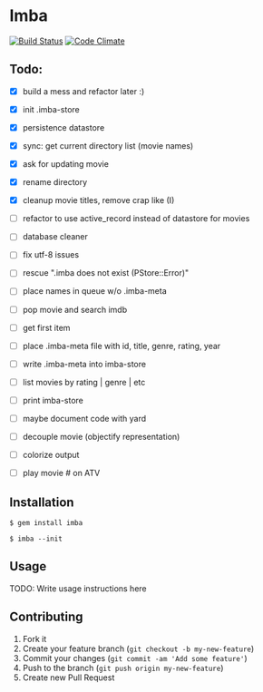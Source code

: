 # Imba

[![Build Status](https://travis-ci.org/DonSchado/imba.png?branch=master)](https://travis-ci.org/DonSchado/imba)
[![Code Climate](https://codeclimate.com/github/DonSchado/imba.png)](https://codeclimate.com/github/DonSchado/imba)

## Todo:

- [x] build a mess and refactor later :)
- [x] init .imba-store
- [x] persistence datastore
- [x] sync: get current directory list (movie names)
- [x] ask for updating movie
- [x] rename directory
- [x] cleanup movie titles, remove crap like (I)

- [ ] refactor to use active_record instead of datastore for movies
- [ ] database cleaner
- [ ] fix utf-8 issues
- [ ] rescue ".imba does not exist (PStore::Error)"
- [ ] place names in queue w/o .imba-meta
- [ ] pop movie and search imdb
- [ ] get first item
- [ ] place .imba-meta file with id, title, genre, rating, year
- [ ] write .imba-meta into imba-store
- [ ] list movies by rating | genre | etc
- [ ] print imba-store
- [ ] maybe document code with yard
- [ ] decouple movie (objectify representation)
- [ ] colorize output
- [ ] play movie # on ATV


## Installation

    $ gem install imba

    $ imba --init


## Usage

TODO: Write usage instructions here

## Contributing

1. Fork it
2. Create your feature branch (`git checkout -b my-new-feature`)
3. Commit your changes (`git commit -am 'Add some feature'`)
4. Push to the branch (`git push origin my-new-feature`)
5. Create new Pull Request
